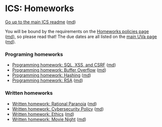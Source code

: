 ICS: Homeworks
==============

[Go up to the main ICS readme](../readme.html) ([md](../readme.md))

You will be bound by the requirements on the
[Homeworks policies page](../uva/hw-policies.html)
([md](../uva/hw-policies.md)), so please read that!  The due dates are
all listed on the [main UVa page](../uva/index.html)
([md](../uva/index.md)).

### Programing homeworks

- [Programming homework: SQL, XSS, and CSRF](hw-sql-xss-csrf.html) ([md](hw-sql-xss-csrf.md))
- [Programming homework: Buffer Overflow](hw-buffer.html) ([md](hw-buffer.md))
- [Programming homework: Hashing](hw-hashing.html) ([md](hw-hashing.md))
- [Programming homework: RSA](hw-rsa.html) ([md](hw-rsa.md))


### Written homeworks

- [Written homework: Rational Paranoia](hw-paranoia.html)
  ([md](hw-paranoia.html))
- [Written homework: Cybersecurity Policy](hw-policy.html)
  ([md](hw-policy.html))
- [Written homework: Ethics](hw-ethics.html) ([md](hw-ethics.html))
- [Written homework: Movie Night](hw-movie-night.html)
  ([md](hw-movie-night.html))
